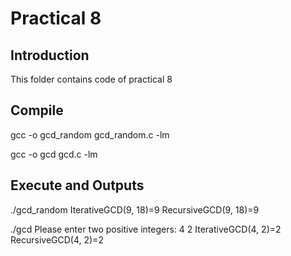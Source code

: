 # Practical 8

## Introduction
This folder contains code of practical 8

## Compile

gcc -o gcd_random gcd_random.c -lm

gcc -o gcd gcd.c -lm

## Execute and Outputs

./gcd_random
IterativeGCD(9, 18)=9
RecursiveGCD(9, 18)=9


./gcd
Please enter two positive integers:
4
2
IterativeGCD(4, 2)=2
RecursiveGCD(4, 2)=2
